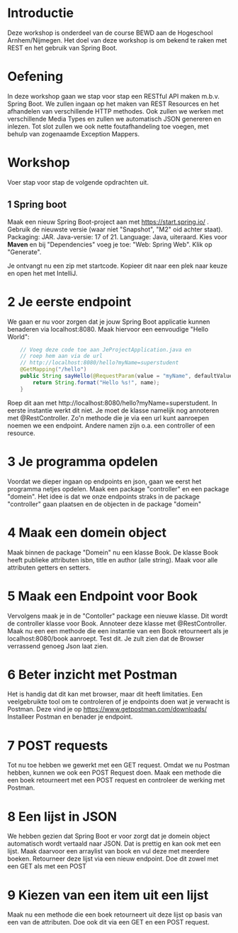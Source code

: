 # Introductie
Deze workshop is onderdeel van de course BEWD aan de Hogeschool Arnhem/Nijmegen.
Het doel van deze workshop is om bekend te raken met REST en het gebruik van Spring Boot.

# Oefening
In deze workshop gaan we stap voor stap een RESTful API maken m.b.v. Spring Boot.
We zullen ingaan op het maken van REST Resources en het afhandelen van verschillende HTTP methodes. Ook zullen we werken met verschillende Media Types en zullen we automatisch JSON genereren en inlezen. Tot slot zullen we ook nette foutafhandeling toe voegen, met behulp van zogenaamde Exception Mappers.

# Workshop
Voer stap voor stap de volgende opdrachten uit.
## 1 Spring boot 
Maak een nieuw Spring Boot-project aan met https://start.spring.io/ . Gebruik de nieuwste versie (waar niet "Snapshot", "M2" oid achter staat). Packaging: JAR. Java-versie: 17 of 21. Language: Java, uiteraard. 
Kies voor **Maven** en bij "Dependencies" voeg je toe:
"Web: Spring Web". Klik op "Generate".

Je ontvangt nu een zip met startcode. Kopieer dit naar een plek naar keuze en open het met IntelliJ.
# 2 Je eerste endpoint
We gaan er nu voor zorgen dat je jouw Spring Boot applicatie kunnen benaderen via localhost:8080.
Maak hiervoor een eenvoudige "Hello World":

```java
    // Voeg deze code toe aan JeProjectApplication.java en
    // roep hem aan via de url
    // http://localhost:8080/hello?myName=superstudent
    @GetMapping("/hello")
    public String sayHello(@RequestParam(value = "myName", defaultValue = "World") String name) {
        return String.format("Hello %s!", name);
    }
```
Roep dit aan met http://localhost:8080/hello?myName=superstudent. 
In eerste instantie werkt dit niet. Je moet de klasse namelijk nog annoteren met @RestController.
Zo'n methode die je via een url kunt aanroepen noemen we een endpoint. Andere namen zijn o.a. een controller of een resource.

# 3 Je programma opdelen
Voordat we dieper ingaan op endpoints en json, gaan we eerst het programma netjes opdelen.
Maak een package "controller" en een package "domein". Het idee is dat we onze endpoints straks in de package "controller" gaan plaatsen en de objecten in de package "domein"

# 4 Maak een domein object
Maak binnen de package "Domein" nu een klasse Book. De klasse Book heeft publieke attributen isbn, title en author (alle string). Maak voor alle attributen getters en setters.

# 5 Maak een Endpoint voor Book
Vervolgens maak je in de "Contoller" package een nieuwe klasse. Dit wordt de controller klasse voor Book.
Annoteer deze klasse met @RestController.
Maak nu een een methode die een instantie van een Book retourneert als je localhost:8080/book aanroept.
Test dit. Je zult zien dat de Browser verrassend genoeg Json laat zien.

# 6 Beter inzicht met Postman
Het is handig dat dit kan met browser, maar dit heeft limitaties.
Een veelgebruikte tool om te controleren of je endpoints doen wat je verwacht is Postman.
Deze vind je op https://www.getpostman.com/downloads/
Installeer Postman en benader je endpoint.

# 7 POST requests
Tot nu toe hebben we gewerkt met een GET request. Omdat we nu Postman hebben, kunnen we ook een POST Request doen.
Maak een methode die een boek retourneert met een POST request en controleer de werking met Postman.

# 8 Een lijst in JSON
We hebben gezien dat Spring Boot er voor zorgt dat je domein object automatisch wordt vertaald naar JSON.
Dat is prettig en kan ook met een lijst.
Maak daarvoor een arraylist van book en vul deze met meerdere boeken.
Retourneer deze lijst via een nieuw endpoint.
Doe dit zowel met een GET als met een POST

# 9 Kiezen van een item uit een lijst
Maak nu een methode die een boek retourneert uit deze lijst op basis van een van de attributen.
Doe ook dit via een GET en een POST request.

